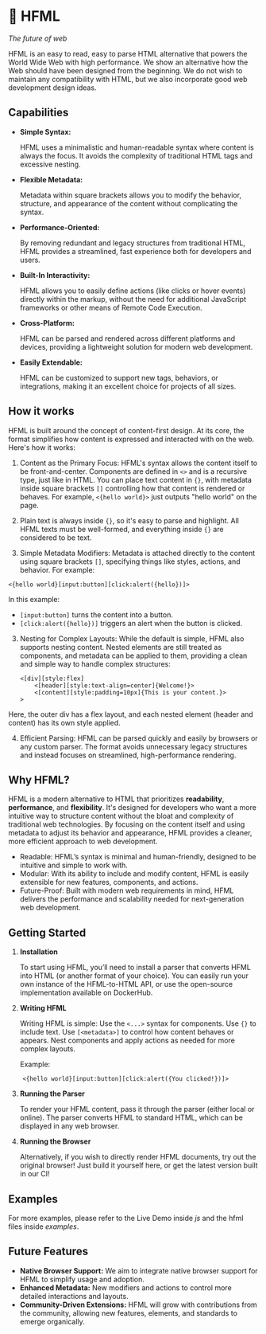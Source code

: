 # 🔋 HFML
*The future of web*

HFML is an easy to read, easy to parse HTML alternative that powers the World Wide Web with high performance. We show an alternative how the Web should have been designed from the beginning. We do not wish to maintain any compatibility with HTML, but we also incorporate good web development design ideas.

## Capabilities

 * **Simple Syntax:**

    HFML uses a minimalistic and human-readable syntax where content is always the focus. It avoids the complexity of traditional HTML tags and excessive nesting.

 * **Flexible Metadata:**
    
    Metadata within square brackets allows you to modify the behavior, structure, and appearance of the content without complicating the syntax.

 * **Performance-Oriented:**
    
    By removing redundant and legacy structures from traditional HTML, HFML provides a streamlined, fast experience both for developers and users.
 
 * **Built-In Interactivity:**
    
    HFML allows you to easily define actions (like clicks or hover events) directly within the markup, without the need for additional JavaScript frameworks or other means of Remote Code Execution.
 
 * **Cross-Platform:**
    
    HFML can be parsed and rendered across different platforms and devices, providing a lightweight solution for modern web development.

 * **Easily Extendable:**
    
    HFML can be customized to support new tags, behaviors, or integrations, making it an excellent choice for projects of all sizes.

## How it works
HFML is built around the concept of content-first design. At its core, the format simplifies how content is expressed and interacted with on the web. Here's how it works:
 1. Content as the Primary Focus: HFML's syntax allows the content itself to be front-and-center. Components are defined in `<>` and is a recursive type, just like in HTML. You can place text content in `{}`, with metadata inside square brackets `[]` controlling how that content is rendered or behaves. For example, `<{hello world}>` just outputs "hello world" on the page.

 2. Plain text is always inside `{}`, so it's easy to parse and highlight. All HFML texts must be well-formed, and everything inside `{}` are considered to be text.

 3. Simple Metadata Modifiers: Metadata is attached directly to the content using square brackets `[]`, specifying things like styles, actions, and behavior. For example:

```<{hello world}[input:button][click:alert({hello})]>```

In this example:

 * `[input:button]` turns the content into a button.
 * `[click:alert({hello})]` triggers an alert when the button is clicked.

 3. Nesting for Complex Layouts: While the default is simple, HFML also supports nesting content. Nested elements are still treated as components, and metadata can be applied to them, providing a clean and simple way to handle complex structures:
    ```hfml
    <[div][style:flex] 
        <[header][style:text-align=center]{Welcome!}> 
        <[content][style:padding=10px]{This is your content.}>
    >
    ```
Here, the outer div has a flex layout, and each nested element (header and content) has its own style applied.

 4. Efficient Parsing: HFML can be parsed quickly and easily by browsers or any custom parser. The format avoids unnecessary legacy structures and instead focuses on streamlined, high-performance rendering.

## Why HFML?

HFML is a modern alternative to HTML that prioritizes **readability**, **performance**, and **flexibility**. It's designed for developers who want a more intuitive way to structure content without the bloat and complexity of traditional web technologies. By focusing on the content itself and using metadata to adjust its behavior and appearance, HFML provides a cleaner, more efficient approach to web development.

 * Readable: HFML’s syntax is minimal and human-friendly, designed to be intuitive and simple to work with.
 * Modular: With its ability to include and modify content, HFML is easily extensible for new features, components, and actions.
 * Future-Proof: Built with modern web requirements in mind, HFML delivers the performance and scalability needed for next-generation web development.

## Getting Started

 1. **Installation**

    To start using HFML, you’ll need to install a parser that converts HFML into HTML (or another format of your choice). You can easily run your own instance of the HFML-to-HTML API, or use the open-source implementation available on DockerHub.

 2. **Writing HFML**

    Writing HFML is simple:
        Use the `<...>` syntax for components.
        Use `{}` to include text.
        Use `[<metadata>]` to control how content behaves or appears.
        Nest components and apply actions as needed for more complex layouts.

    Example:
```
    <{hello world}[input:button][click:alert({You clicked!})]>
```
  3. **Running the Parser**

     To render your HFML content, pass it through the parser (either local or online). The parser converts HFML to standard HTML, which can be displayed in any web browser.

  4. **Running the Browser**
    
     Alternatively, if you wish to directly render HFML documents, try out the original browser! Just build it yourself here, or get the latest version built in our CI!

## Examples
For more examples, please refer to the Live Demo inside *js* and the hfml files inside *examples*.

## Future Features

 * **Native Browser Support:** We aim to integrate native browser support for HFML to simplify usage and adoption.
 * **Enhanced Metadata:** New modifiers and actions to control more detailed interactions and layouts.
 * **Community-Driven Extensions:** HFML will grow with contributions from the community, allowing new features, elements, and standards to emerge organically.
